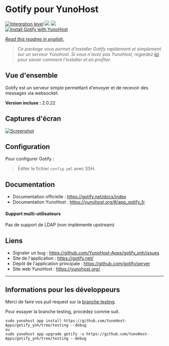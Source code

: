 # Gotify pour YunoHost

[![Integration level](https://dash.yunohost.org/integration/gotify.svg)](https://dash.yunohost.org/appci/app/gotify) ![](https://ci-apps.yunohost.org/ci/badges/gotify.status.svg) ![](https://ci-apps.yunohost.org/ci/badges/gotify.maintain.svg)  
[![Install Gotify with YunoHost](https://install-app.yunohost.org/install-with-yunohost.png)](https://install-app.yunohost.org/?app=gotify)

*[Read this readme in english.](./README.md)*

> *Ce package vous permet d'installer Gotify rapidement et simplement sur un serveur Yunohost.
Si vous n'avez pas YunoHost, regardez [ici](https://yunohost.org/#/install) pour savoir comment l'installer et en profiter.*

## Vue d'ensemble
Gotify est un serveur simple permettant d'envoyer et de recevoir des messages via websocket.

**Version incluse :** 2.0.22

## Captures d'écran

[![Screenshot](https://raw.githubusercontent.com/gotify/server/master/ui.png)](https://github.com/gotify/server)

## Configuration

Pour configurer Gotify :
> Éditer le fichier `config.yml` avec SSH.

## Documentation

 * Documentation officielle : https://gotify.net/docs/index
 * Documentation YunoHost : https://yunohost.org/#/app_gotify_fr

#### Support multi-utilisateurs

Pas de support de LDAP (non implémenté upstream)

## Liens

 * Signaler un bug : https://github.com/YunoHost-Apps/gotify_ynh/issues
 * Site de l'application : https://gotify.net/
 * Dépôt de l'application principale : https://github.com/gotify/server
 * Site web YunoHost : https://yunohost.org/

---

## Informations pour les développeurs

Merci de faire vos pull request sur la [branche testing](https://github.com/YunoHost-Apps/gotify_ynh/tree/testing).

Pour essayer la branche testing, procédez comme suit.
```
sudo yunohost app install https://github.com/YunoHost-Apps/gotify_ynh/tree/testing --debug
ou
sudo yunohost app upgrade gotify -u https://github.com/YunoHost-Apps/gotify_ynh/tree/testing --debug
```

